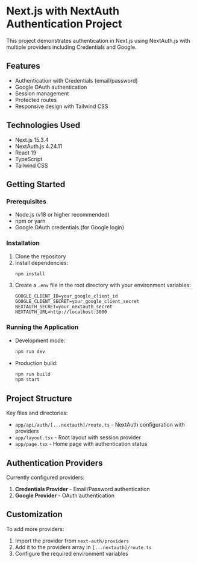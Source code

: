 # Next.js with NextAuth Authentication Project

This project demonstrates authentication in Next.js using NextAuth.js with multiple providers including Credentials and Google.

## Features

- Authentication with Credentials (email/password)
- Google OAuth authentication
- Session management
- Protected routes
- Responsive design with Tailwind CSS

## Technologies Used

- Next.js 15.3.4
- NextAuth.js 4.24.11
- React 19
- TypeScript
- Tailwind CSS

## Getting Started

### Prerequisites

- Node.js (v18 or higher recommended)
- npm or yarn
- Google OAuth credentials (for Google login)

### Installation

1. Clone the repository
2. Install dependencies:
   ```bash
   npm install
   ```
3. Create a `.env` file in the root directory with your environment variables:
   ```
   GOOGLE_CLIENT_ID=your_google_client_id
   GOOGLE_CLIENT_SECRET=your_google_client_secret
   NEXTAUTH_SECRET=your_nextauth_secret
   NEXTAUTH_URL=http://localhost:3000
   ```

### Running the Application

- Development mode:
  ```bash
  npm run dev
  ```
- Production build:
  ```bash
  npm run build
  npm start
  ```

## Project Structure

Key files and directories:

- `app/api/auth/[...nextauth]/route.ts` - NextAuth configuration with providers
- `app/layout.tsx` - Root layout with session provider
- `app/page.tsx` - Home page with authentication status

## Authentication Providers

Currently configured providers:

1. **Credentials Provider** - Email/Password authentication
2. **Google Provider** - OAuth authentication

## Customization

To add more providers:

1. Import the provider from `next-auth/providers`
2. Add it to the providers array in `[...nextauth]/route.ts`
3. Configure the required environment variables

